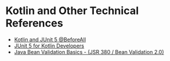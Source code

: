 # Kotlin and Other Technical References

* [Kotlin and JUnit 5 @BeforeAll](https://dzone.com/articles/kotlin-and-junit-5-beforeall)
* [JUnit 5 for Kotlin Developers](https://www.baeldung.com/junit-5-kotlin)
* [Java Bean Validation Basics - (JSR 380 / Bean Validation 2.0)](https://www.baeldung.com/javax-validation)
